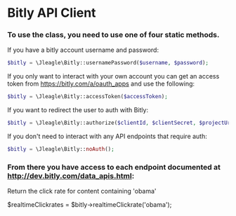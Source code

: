 Bitly API Client
============

### To use the class, you need to use one of four static methods.

If you have a bitly account username and password:

```php
$bitly = \Jleagle\Bitly::usernamePassword($username, $password);
```
If you only want to interact with your own account you can get an access token from https://bitly.com/a/oauth_apps and use the following:

```php
$bitly = \Jleagle\Bitly::accessToken($accessToken);
```

If you want to redirect the user to auth with Bitly:

```php
$bitly = \Jleagle\Bitly::authorize($clientId, $clientSecret, $projectUrl, $state);
```

If you don't need to interact with any API endpoints that require auth:

```php
$bitly = \Jleagle\Bitly::noAuth();
```

### From there you have access to each endpoint documented at http://dev.bitly.com/data_apis.html:

Return the click rate for content containing 'obama'

$realtimeClickrates = $bitly->realtimeClickrate('obama');
